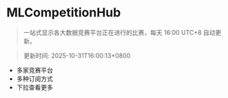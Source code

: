 # MLCompetitionHub

> 一站式显示各大数据竞赛平台正在进行的比赛，每天 16:00 UTC+8 自动更新。
  
> 更新时间: 2025-10-31T16:00:13+0800 

* 多家竞赛平台
* 多种订阅方式
* 下拉查看更多